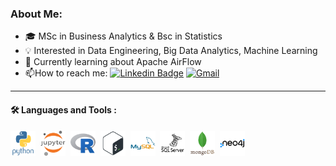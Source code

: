 <!--
**AgapiouMarios/AgapiouMarios** is a ✨ _special_ ✨ repository because its `README.md` (this file) appears on your GitHub profile.

-->
### About Me:  

   - 🎓 MSc in Business Analytics & Bsc in Statistics
   - 💡 Interested in Data Engineering, Big Data Analytics, Machine Learning
   - :seedling: Currently learning about Apache AirFlow
   - :mailbox:How to reach me: [![Linkedin Badge](https://img.shields.io/badge/-MariosAgapiou-blue?style=flat&logo=Linkedin&logoColor=white)](https://www.linkedin.com/in/marios-agapiou-6a45401b0/) 
<a href="mailto:mariosaga1996@gmail.com"><img alt="Gmail" src="https://img.shields.io/badge/-mariosaga1996@gmail.com-D14836?style=flat-square&logo=Gmail&logoColor=white&link=mailto:mariosaga1996@gmail.com"></a>
---
#### :hammer_and_wrench: Languages and Tools :

  <div>
  <img src="https://github.com/devicons/devicon/blob/master/icons/python/python-original-wordmark.svg" title="Python" alt="Python" width="40" height="40"/>&nbsp;
  <img src="https://github.com/devicons/devicon/blob/master/icons/jupyter/jupyter-original-wordmark.svg" title="Jupyter Notebook" alt="Jupyter Notebook" width="40" height="40"/>&nbsp;
  <img src="https://github.com/devicons/devicon/blob/master/icons/r/r-original.svg" title="R" alt="R" width="40" height="40"/>&nbsp;
  <img src="https://github.com/devicons/devicon/blob/master/icons/bash/bash-original.svg" title="Bash (Unix Shell)" alt="Bash (Unix Shell)" width="40" height="40"/>&nbsp;
  <img src="https://github.com/devicons/devicon/blob/master/icons/mysql/mysql-original-wordmark.svg" title="MySQL"  alt="MySQL" width="40" height="40"/>&nbsp;
  <img src="https://github.com/devicons/devicon/blob/master/icons/microsoftsqlserver/microsoftsqlserver-plain-wordmark.svg" title="Microsoft SQL Server Analysis Services" **alt="Microsoft SQL Server Analysis Services" width="40" height="40"/>&nbsp;
  <img src="https://github.com/devicons/devicon/blob/master/icons/mongodb/mongodb-original-wordmark.svg" title="MongoDB"  alt="MongoDB" width="40" height="40"/>&nbsp;
  <img src="https://github.com/devicons/devicon/blob/master/icons/neo4j/neo4j-original-wordmark.svg" title="Neo4j" alt="Neo4j" width="40" height="40"/>
</div>
 
